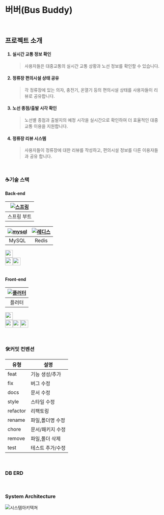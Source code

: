 <h1>버버(Bus Buddy)</h1>

</br>
<h2>프로젝트 소개</h2>

<ol>
  <h4>
  <li>
      실시간 교통 정보 확인
    </h4>
  </li>
    <blockquote>사용자들은 대중교통의 실시간 교통 상황과 노선 정보를 확인할 수 있습니다.</blockquote>
    <h4>
  <li>
      정류장 편의시설 상태 공유
    </h4>
  </li>
    <blockquote>각 정류장에 있는 의자, 충전기, 온열기 등의 편의시설 상태를 사용자들이 리뷰로 공유합니다.</blockquote>
    <h4>
  <li>
      노선 종점/출발 시각 확인
    </h4>
  </li>
    <blockquote>노선별 종점과 출발지의 예정 시각을 실시간으로 확인하여 더 효율적인 대중교통 이용을 지원합니다.</blockquote>
    <h4>
  <li>
      정류장 리뷰 시스템
    </h4>
  </li>
    <blockquote>사용자들이 정류장에 대한 리뷰를 작성하고, 편의시설 정보를 다른 이용자들과 공유 합니다.</blockquote>
</ol>

</br>
<h3>☕기술 스택</h3>
<h4>Back-end</h4>


| [![스프링](https://img.icons8.com/color/96/spring-logo.png)](https://example.com) |
|:-------------------------:|
| 스프링 부트              |

| [![mysql](https://img.icons8.com/?size=100&id=39858&format=png&color=000000)](https://example.com)| [![레디스](https://img.icons8.com/?size=100&id=DUsKDDZsg8FT&format=png&color=000000)](https://example.com) |
|:-------------------------:|:-------------------------:|
| MySQL       | Redis        |
<img src="https://img.shields.io/badge/Socket.IO-010101?style=flat-square&logo=socketdotio&logoColor=white" height="25"/>  
<div style="display: flex; align-items: center;">
  <img src="https://img.shields.io/badge/Hibernate-59666C?style=flat-square&logo=hibernate&logoColor=white" height="25"/>  
  <img src="https://img.shields.io/badge/Spring Security-6DB33F?style=flat-square&logo=springsecurity&logoColor=white" height="25"/>  
</div>
</br>

<h4>Front-end</h4>

| [![플러터](https://img.icons8.com/fluency/96/flutter.png)](https://example.com) |
|:-------------------------:|
| 플러터                 |

<img src="https://img.shields.io/badge/Socket.IO-010101?style=flat-square&logo=socketdotio&logoColor=white" height="25"/>  
<div style="display: flex; align-items: center;">
  <img src="https://img.shields.io/badge/Getx-8A2BE2?style=flat-square&logo=getx&logoColor=white" height="25"/>  
  <img src="https://img.shields.io/badge/Bloc Pattern-1E8CBE?style=flat-square&logo=&logoColor=white" height="25"/>
  <img src="https://img.shields.io/badge/Provider-6B46C1?style=flat-square&logo=&logoColor=white" height="25"/>
</div>
</br>

</br>
<h3>🛠커밋 컨벤션</h3>
<table>
  <thead>
    <tr>
      <th>유형</th>
      <th>설명</th>
    </tr>
  </thead>
  <tbody>
    <tr>
      <td>feat</td>
      <td>기능 생성/추가</td>
    </tr>
    <tr>
      <td>fix</td>
      <td>버그 수정</td>
    </tr>
    <tr>
      <td>docs</td>
      <td>문서 수정</td>
    </tr>
    <tr>
      <td>style</td>
      <td>스타일 수정</td>
    </tr>
    <tr>
      <td>refactor</td>
      <td>리팩토링</td>
    </tr>
    <tr>
      <td>rename</td>
      <td>파일,폴더명 수정</td>
    </tr>
    <tr>
      <td>chore</td>
      <td>문서/패키지 수정</td>
    </tr>
    <tr>
      <td>remove</td>
      <td>파일,폴더 삭제</td>
    </tr>
    <tr>
      <td>test</td>
      <td>테스트 추가/수정</td>
    </tr>
  </tbody>
</table>

</br>
<h3>DB ERD</h3>
</br>
<h3>System Architecture</h3>

![시스템아키텍쳐](https://github.com/user-attachments/assets/62bafcd0-81a6-4b4a-8d19-f7c328637f2e)
